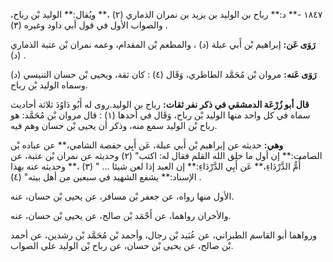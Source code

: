 ١٨٤٧ -** د:** رباح بن الوليد بن يزيد بن نمران الذماري (٢) ،** ويُقال:** الوليد بْن رباح، والصواب الأول في قول أبي داود وغيره (٣) .

**رَوَى عَن:** إبراهيم بْن أَبي عبلة (د) ، والمطعم بْن المقدام، وعمه نمران بْن عتبة الذماري (د) .

**رَوَى عَنه:** مروان بْن مُحَمَّد الطاطري، وَقَال (٤) : كان ثقة، ويحيى بْن حسان التنيسي (د) وسماه الوليد بْن رباح.

**قال أبو زُرْعَة الدمشقي في ذكر نفر ثقات:** رباح بن الوليد.روى له أَبُو دَاوُدَ ثلاثة أحاديث سماه في كل واحد منها الوليد بْن رباح، وَقَال في أحدها (١) : قال مروان بْن مُحَمَّد: هو رباح بْن الوليد سمع منه، وذكر أن يحيى بْن حسان وهم فيه.

**وهي:** حديثه عن إبراهيم بْن أَبي عبلة، عَن أَبِي حفصة الشامي،** عن عباده بْن الصامت:** إن أول ما خلق الله القلم فقال له: اكتب" (٢) وحديثه عن نمران بْن عتبة، عن أُمُّ الدَّرْدَاءِ،** عَن أَبِي الدَّرْدَاءِ:** إن العبد إذا لعن شيئا ... " (٣) ،** وحديثه عنه بهذا الإسناد:** يشفع الشهيد في سبعين من أهل بيته" (٤) .

الأول منها رواه، عن جعفر بْن مسافر، عن يحيى بْن حسان، عنه.

والأخران رواهما، عن أَحْمَد بْن صالح، عن يحيى بْن حسان، عنه.

ورواهما أبو القاسم الطبراني، عن عُبَيد بْن رجال، وأحمد بْن مُحَمَّد بْن رشدين، عن أحمد بْن صالح، عن يحيى بْن حسان، عن رباح بْن الوليد على الصواب.